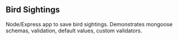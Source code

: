 ## Bird Sightings

Node/Express app to save bird sightings. Demonstrates mongoose schemas, validation, default values, custom validators.

